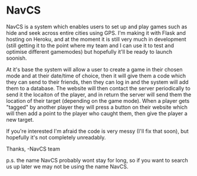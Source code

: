 # NavCS
NavCS is a system which enables users to set up and play games such as hide and seek across entire cities using GPS. I'm making it with Flask and hosting on Heroku, and at the moment it is still very much in development (still getting it to the point where my team and I can use it to test and optimise different gamemodes) but hopefully it'll be ready to launch soonish.

At it's base the system will allow a user to create a game in their chosen mode and at their date/time of choice, then it will give them a code which they can send to their friends, then they can log in and the system will add them to a database. The website will then contact the server periodically to send it the locaiton of the player, and in return the server will send them the location of their target (depending on the game mode). When a player gets "tagged" by another player they will press a button on their website which will then add a point to the player who caught them, then give the player a new target.

If you're interested I'm afraid the code is very messy (I'll fix that soon), but hopefully it's not completely unreadably.

Thanks,
-NavCS team

p.s. the name NavCS probably wont stay for long, so if you want to search us up later we may not be using the name NavCS.
